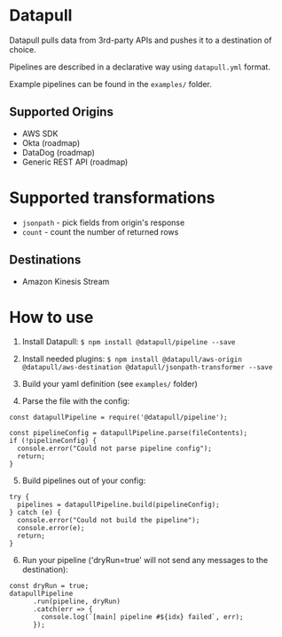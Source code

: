 # Datapull

Datapull pulls data from 3rd-party APIs and pushes it to a destination of choice.

Pipelines are described in a declarative way using `datapull.yml` format.

Example pipelines can be found in the `examples/` folder. 

## Supported Origins

* AWS SDK
* Okta (roadmap)
* DataDog (roadmap)
* Generic REST API (roadmap)

# Supported transformations

* `jsonpath` - pick fields from origin's response
* `count` - count the number of returned rows

## Destinations

* Amazon Kinesis Stream

# How to use
1. Install Datapull:
`$ npm install @datapull/pipeline --save`

2. Install needed plugins:
`$ npm install @datapull/aws-origin @datapull/aws-destination @datapull/jsonpath-transformer --save`

3. Build your yaml definition (see `examples/` folder)

4. Parse the file with the config:
```
const datapullPipeline = require('@datapull/pipeline');

const pipelineConfig = datapullPipeline.parse(fileContents);
if (!pipelineConfig) {
  console.error("Could not parse pipeline config");
  return;
}
```

5. Build pipelines out of your config:
```
try {
  pipelines = datapullPipeline.build(pipelineConfig);
} catch (e) {
  console.error("Could not build the pipeline");
  console.error(e);
  return;
}
```

6. Run your pipeline ('dryRun=true' will not send any messages to the destination):
```
const dryRun = true;
datapullPipeline
      .run(pipeline, dryRun)
      .catch(err => {
        console.log(`[main] pipeline #${idx} failed`, err);
      });
```
